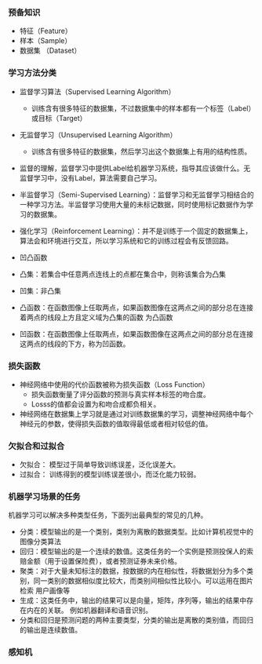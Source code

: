 

### 预备知识
- 特征（Feature）
- 样本（Sample）
- 数据集 （Dataset）

### 学习方法分类

- 监督学习算法（Supervised Learning Algorithm）
  - 训练含有很多特征的数据集，不过数据集中的样本都有一个标签（Label）或目标（Target）
- 无监督学习（Unsupervised Learning Algorithm）
  - 训练含有很多特征的数据集，然后学习出这个数据集上有用的结构性质。
- 监督的理解，监督学习中提供Label给机器学习系统，指导其应该做什么。无监督学习中，没有Label，算法需要自己学习。

- 半监督学习（Semi-Supervised Learning）：监督学习和无监督学习相结合的一种学习方法。半监督学习使用大量的未标记数据，同时使用标记数据作为学习的数据集。
- 强化学习（Reinforcement Learning）：并不是训练于一个固定的数据集上，算法会和环境进行交互，所以学习系统和它的训练过程会有反馈回路。

- 凹凸函数
- 凸集：若集合中任意两点连线上的点都在集合中，则称该集合为凸集
- 凹集：非凸集
- 凸函数：在函数图像上任取两点，如果函数图像在这两点之间的部分总在连接着两点的线段上方且定义域为凸集的函数
为凸函数
- 凹函数：在函数图像上任取两点，如果函数图像在这两点之间的部分总在连接这两点的线段的下方，称为凹函数。

### 损失函数
- 神经网络中使用的代价函数被称为损失函数（Loss Function）
  - 损失函数衡量了评分函数的预测与真实样本标签的吻合度。
  - Losss的值都会设置为和吻合成都负相关。
- 神经网络在数据集上学习就是通过对训练数据集的学习，调整神经网络中每个神经元的参数，使得损失函数的值取得最低或者相对较低的值。

### 欠拟合和过拟合
- 欠拟合： 模型过于简单导致训练误差，泛化误差大。
- 过拟合： 训练得到的模型训练误差很小，而泛化能力较弱。

### 机器学习场景的任务
机器学习可以解决多种类型任务，下面列出最典型的常见的几种。
- 分类：模型输出的是一个类别，类别为离散的数据类型。比如计算机视觉中的图像分类算法
- 回归：模型输出的是一个连续的数值。这类任务的一个实例是预测投保人的索赔金额（用于设置保险费），或者预测证券未来价格。
- 聚类：对于大量未知标注的数据，按数据的内在相似性，将数据划分为多个类别，同一类别的数据相似度比较大，而类别间相似性比较小。可以运用在图片检索
用户画像等
- 生成：这类任务中，输出的结果可以是向量，矩阵，序列等，输出的结果中存在内在的关联。
例如机器翻译和语音识别。
- 分类和回归是预测问题的两种主要类型，分类的输出是离散的类别值，而回归的输出是连续数值。

### 感知机





























